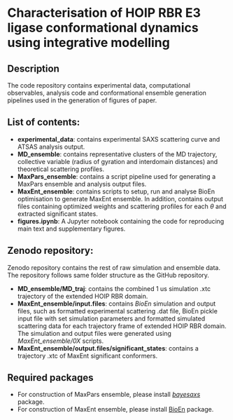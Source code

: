# Characterisation of HOIP RBR E3 ligase conformational dynamics using integrative modelling 

## Description

The code repository contains experimental data, computational observables, analysis code and conformational ensemble generation pipelines used in the generation of figures of paper.

## List of contents:

- **experimental_data**: contains experimental SAXS scattering curve and ATSAS analysis output.
- **MD_ensemble**: contains representative clusters of the MD trajectory, collective variable (radius of gyration and interdomain distances) and theoretical scattering profiles.
- **MaxPars_ensemble**: contains a script pipeline used for generating a MaxPars ensemble and analysis output files.
- **MaxEnt_ensemble**: contains scripts to setup, run and analyse BioEn optimisation to generate MaxEnt ensemble. In addition, contains output files containing optimized weights and scattering profiles for each $\theta$ and extracted significant states.
- **figures.ipynb**: A Jupyter notebook containing the code for reproducing main text and supplementary figures.

## Zenodo repository:

Zenodo repository contains the rest of raw simulation and ensemble data. The repository follows same folder structure as the GitHub repository.

- **MD_ensemble/MD_traj**: contains the combined 1 us simulation .xtc trajectory of the extended HOIP RBR domain. 
- **MaxEnt_ensemble/input.files**: contains _BioEn_ simulation and output files, such as formatted experimental scattering .dat file, BioEn pickle input file with set simulation parameters and formatted simulated scattering data for each trajectory frame of extended HOIP RBR domain. The simulation and output files were generated using _MaxEnt_ensemble/0X_ scripts.
- **MaxEnt_ensemble/output.files/significant_states**: contains a trajectory .xtc of MaxEnt significant conformers.

## Required packages

- For construction of MaxPars ensemble, please install [_bayesaxs_](https://github.com/mariuskausas/bayesaxs) package.
- For construction of MaxEnt ensemble, please install [BioEn](https://github.com/bio-phys/BioEn) package.
